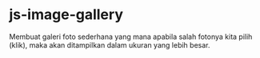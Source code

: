# js-image-gallery
Membuat galeri foto sederhana yang mana apabila salah fotonya kita pilih (klik), maka akan ditampilkan dalam ukuran yang lebih besar.
